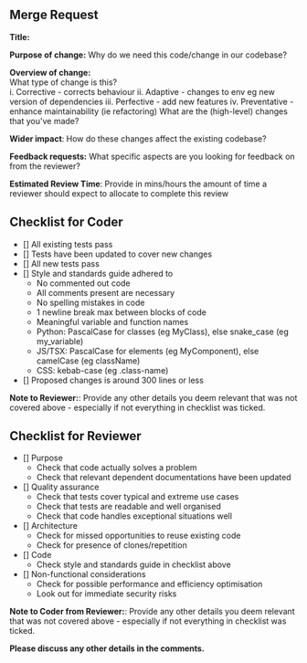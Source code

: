 ## Merge Request 
**Title:**

**Purpose of change:**
Why do we need this code/change in our codebase?

**Overview of change:**     
What type of change is this?        
i. Corrective - corrects behaviour
ii. Adaptive - changes to env eg new version of dependencies
iii. Perfective - add new features
iv. Preventative - enhance maintainability (ie refactoring)
What are the (high-level) changes that you've made?

**Wider impact**: 
How do these changes affect the existing codebase? 

**Feedback requests:**
What specific aspects are you looking for feedback on from the reviewer?

**Estimated Review Time**: 
Provide in mins/hours the amount of time a reviewer should expect to allocate to complete this review

## Checklist for Coder
- [] All existing tests pass 
- [] Tests have been updated to cover new changes
- [] All new tests pass
- [] Style and standards guide adhered to
    - No commented out code
    - All comments present are necessary
    - No spelling mistakes in code
    - 1 newline break max between blocks of code
    - Meaningful variable and function names
    - Python: PascalCase for classes (eg MyClass), else snake_case (eg my_variable)
    - JS/TSX: PascalCase for elements (eg MyComponent), else camelCase (eg className)
    - CSS: kebab-case (eg .class-name)
- [] Proposed changes is around 300 lines or less

**Note to Reviewer:**: 
Provide any other details you deem relevant that was not covered above - especially if not everything in checklist was ticked. 

## Checklist for Reviewer
- [] Purpose 
    - Check that code actually solves a problem
    - Check that relevant dependent documentations have been updated
- [] Quality assurance 
    - Check that tests cover typical and extreme use cases 
    - Check that tests are readable and well organised 
    - Check that code handles exceptional situations well
- [] Architecture 
    - Check for missed opportunities to reuse existing code
    - Check for presence of clones/repetition
- [] Code 
    - Check style and standards guide in checklist above
- [] Non-functional considerations 
    - Check for possible performance and efficiency optimisation 
    - Look out for immediate security risks

**Note to Coder from Reviewer:**: 
Provide any other details you deem relevant that was not covered above - especially if not everything in checklist was ticked. 

**Please discuss any other details in the comments.**
